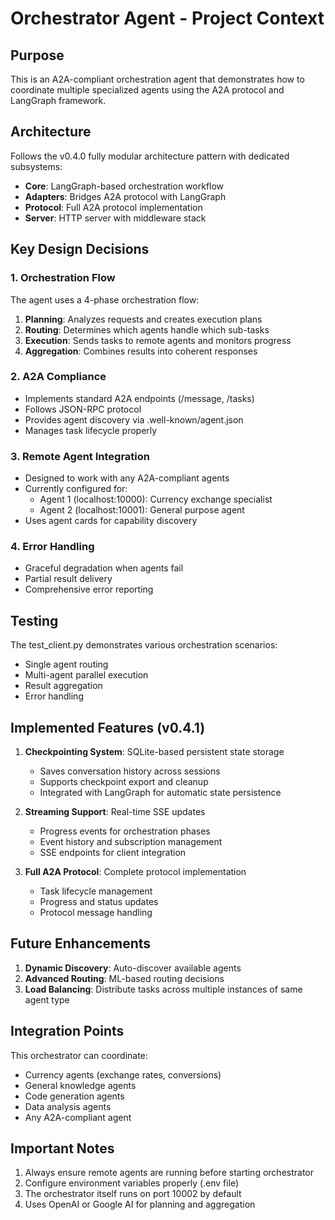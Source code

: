 # Orchestrator Agent - Project Context

## Purpose

This is an A2A-compliant orchestration agent that demonstrates how to coordinate multiple specialized agents using the A2A protocol and LangGraph framework.

## Architecture

Follows the v0.4.0 fully modular architecture pattern with dedicated subsystems:

- **Core**: LangGraph-based orchestration workflow
- **Adapters**: Bridges A2A protocol with LangGraph
- **Protocol**: Full A2A protocol implementation
- **Server**: HTTP server with middleware stack

## Key Design Decisions

### 1. Orchestration Flow

The agent uses a 4-phase orchestration flow:
1. **Planning**: Analyzes requests and creates execution plans
2. **Routing**: Determines which agents handle which sub-tasks
3. **Execution**: Sends tasks to remote agents and monitors progress
4. **Aggregation**: Combines results into coherent responses

### 2. A2A Compliance

- Implements standard A2A endpoints (/message, /tasks)
- Follows JSON-RPC protocol
- Provides agent discovery via .well-known/agent.json
- Manages task lifecycle properly

### 3. Remote Agent Integration

- Designed to work with any A2A-compliant agents
- Currently configured for:
  - Agent 1 (localhost:10000): Currency exchange specialist
  - Agent 2 (localhost:10001): General purpose agent
- Uses agent cards for capability discovery

### 4. Error Handling

- Graceful degradation when agents fail
- Partial result delivery
- Comprehensive error reporting

## Testing

The test_client.py demonstrates various orchestration scenarios:
- Single agent routing
- Multi-agent parallel execution
- Result aggregation
- Error handling

## Implemented Features (v0.4.1)

1. **Checkpointing System**: SQLite-based persistent state storage
   - Saves conversation history across sessions
   - Supports checkpoint export and cleanup
   - Integrated with LangGraph for automatic state persistence

2. **Streaming Support**: Real-time SSE updates
   - Progress events for orchestration phases
   - Event history and subscription management
   - SSE endpoints for client integration

3. **Full A2A Protocol**: Complete protocol implementation
   - Task lifecycle management
   - Progress and status updates
   - Protocol message handling

## Future Enhancements

1. **Dynamic Discovery**: Auto-discover available agents
2. **Advanced Routing**: ML-based routing decisions
3. **Load Balancing**: Distribute tasks across multiple instances of same agent type

## Integration Points

This orchestrator can coordinate:
- Currency agents (exchange rates, conversions)
- General knowledge agents
- Code generation agents
- Data analysis agents
- Any A2A-compliant agent

## Important Notes

1. Always ensure remote agents are running before starting orchestrator
2. Configure environment variables properly (.env file)
3. The orchestrator itself runs on port 10002 by default
4. Uses OpenAI or Google AI for planning and aggregation